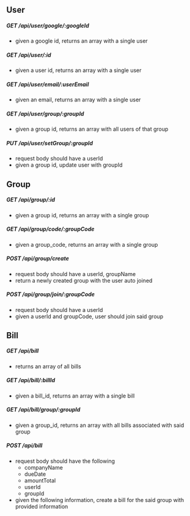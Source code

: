 ## User

##### GET /api/user/google/:googleId
  * given a google id, returns an array with a single user

##### GET /api/user/:id
  * given a user id, returns an array with a single user

##### GET /api/user/email/:userEmail
  * given an email, returns an array with a single user

##### GET /api/user/group/:groupId
  * given a group id, returns an array with all users of that group

##### PUT /api/user/setGroup/:groupId
  * request body should have a userId
  * given a group id, update user with groupId

## Group

##### GET /api/group/:id
  * given a group id, returns an array with a single group

##### GET /api/group/code/:groupCode
  * given a group_code, returns an array with a single group

##### POST /api/group/create
  * request body should have a userId, groupName
  * return a newly created group with the user auto joined

##### POST /api/group/join/:groupCode
  * request body should have a userId
  * given a userId and groupCode, user should join said group

## Bill

##### GET /api/bill
  * returns an array of all bills

##### GET /api/bill/:billId
  * given a bill_id, returns an array with a single bill

##### GET /api/bill/group/:groupId
  * given a group_id, returns an array with all bills associated with said group

##### POST /api/bill
  * request body should have the following
    * companyName
    * dueDate
    * amountTotal
    * userId
    * groupId
  * given the following information, create a bill for the said group with provided information